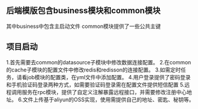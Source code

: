 ## 后端模版包含business模块和common模块
其中business中包含主启动文件
common模块提供了一些公共主键

## 项目启动
1.首先需要去common的datasource子模块中修改数据连接配置。
2.在common的cache子模块的配置文件中修改redis和redisson的连接配置。
3.如需定时任务，请看job模块的配置类，在yml文件中添加配置。
4.用户登录提供了密码登录和手机验证码登录两种方式，如需要验证码登录需在配置文件提供短信配置
5.远程调用服务在rpc模块，提供了自定义注解暴露远程接口，并需要修改注册中心地址。
6.文件上传基于aliyun的OSS实现，使用需提供自己的地址、密匙、秘钥等。
